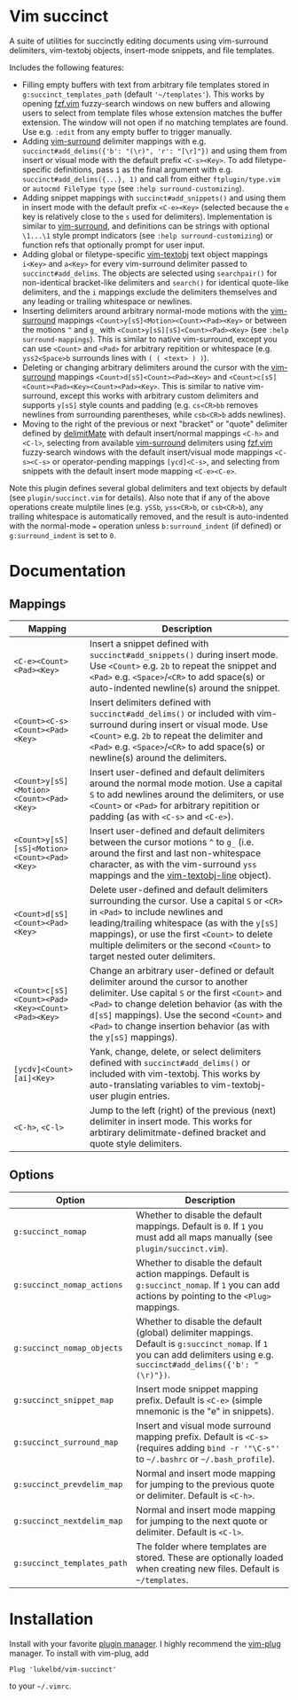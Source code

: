 Vim succinct
============

A suite of utilities for succinctly editing documents using vim-surround delimiters,
vim-textobj objects, insert-mode snippets, and file templates.

Includes the following features:

* Filling empty buffers with text from arbitrary file templates stored in
  `g:succinct_templates_path` (default `'~/templates'`). This works by opening [fzf.vim](https://github.com/junegunn/fzf.vim)
  fuzzy-search windows on new buffers and allowing users to select from template files
  whose extension matches the buffer extension. The window will not open if no matching
  templates are found. Use e.g. `:edit` from any empty buffer to trigger manually.
* Adding [vim-surround](https://github.com/tpope/vim-surround) delimiter mappings with e.g. `succinct#add_delims({'b': "(\r)", 'r': "[\r]"})`
  and using them from insert or visual mode with the default prefix `<C-s><Key>`. To
  add filetype-specific definitions, pass `1` as the final argument with e.g.
  `succinct#add_delims({...}, 1)` and call from either `ftplugin/type.vim` or
  `autocmd FileType type` (see `:help surround-customizing`).
* Adding snippet mappings with `succinct#add_snippets()` and using them in insert
  mode with the default prefix `<C-e><Key>` (selected because the `e` key is relatively
  close to the `s` used for delimiters). Implementation is similar to [vim-surround](https://github.com/tpope/vim-surround),
  and definitions can be strings with optional `\1...\1` style prompt indicators (see
  `:help surround-customizing`) or function refs that optionally prompt for user input.
* Adding global or filetype-specific [vim-textobj](https://github.com/kana/vim-textobj-user) text object mappings `i<Key>` and
  `a<Key>` for every vim-surround delimiter passed to `succinct#add_delims`. The
  objects are selected using `searchpair()` for non-identical bracket-like delimiters
  and `search()` for identical quote-like delimiters, and the `i` mappings exclude
  the delimiters themselves and any leading or trailing whitespace or newlines.
* Inserting delimiters around arbitrary normal-mode motions with the [vim-surround](https://github.com/tpope/vim-surround) mappings
  `<Count>y[sS]<Motion><Count><Pad><Key>` or between the motions `^` and `g_` with
  `<Count>y[sS][sS]<Count><Pad><Key>` (see `:help surround-mappings`). This is similar to
  native vim-surround, except you can use `<Count>` and `<Pad>` for arbitrary repitition
  or whitespace (e.g. `yss2<Space>b` surrounds lines with `( ( <text> ) )`).
* Deleting or changing arbitrary delimiters around the cursor with the [vim-surround](https://github.com/tpope/vim-surround)
  mappings `<Count>d[sS]<Count><Pad><Key>` and `<Count>c[sS]<Count><Pad><Key><Count><Pad><Key>`.
  This is similar to native vim-surround, except this works with arbitrary custom
  delimiters and supports `y[sS]` style counts and padding (e.g. `cs<CR>bb` removes
  newlines from surrounding parentheses, while `csb<CR>b` adds newlines).
* Moving to the right of the previous or next "bracket" or "quote" delimiter defined
  by [delimitMate](https://github.com/Raimondi/delimitMate) with default insert/normal mappings `<C-h>` and `<C-l>`, selecting from
  available [vim-surround](https://github.com/tpope/vim-surround) delimiters using [fzf.vim](https://github.com/junegunn/fzf.vim) fuzzy-search windows with the default
  insert/visual mode mappings `<C-s><C-s>` or operator-pending mappings `[ycd]<C-s>`,
  and selecting from snippets with the default insert mode mapping `<C-e><C-e>`.

Note this plugin defines several global delimiters and text objects by default (see
`plugin/succinct.vim` for details). Also note that if any of the above operations
create mulptile lines (e.g. `ySSb`, `yss<CR>b`, or `csb<CR>b`), any trailing whitespace
is automatically removed, and the result is auto-indented with the normal-mode `=`
operation unless `b:surround_indent` (if defined) or `g:surround_indent` is set to `0`.

Documentation
=============

Mappings
--------

| Mapping | Description |
| ---- | ---- |
| `<C-e><Count><Pad><Key>` | Insert a snippet defined with `succinct#add_snippets()` during insert mode. Use `<Count>` e.g. `2b` to repeat the snippet and `<Pad>` e.g. `<Space>`/`<CR>` to add space(s) or auto-indented newline(s) around the snippet. |
| `<Count><C-s><Count><Pad><Key>` | Insert delimiters defined with `succinct#add_delims()` or included with vim-surround during insert or visual mode. Use `<Count>` e.g. `2b` to repeat the delimiter and `<Pad>` e.g. `<Space>`/`<CR>` to add space(s) or newline(s) around the delimiters. |
| `<Count>y[sS]<Motion><Count><Pad><Key>` | Insert user-defined and default delimiters around the normal mode motion. Use a capital `S` to add newlines around the delimiters, or use `<Count>` or `<Pad>` for arbitrary repitition or padding (as with `<C-s>` and `<C-e>`). |
| `<Count>y[sS][sS]<Motion><Count><Pad><Key>` | Insert user-defined and default delimiters between the cursor motions `^` to `g_` (i.e. around the first and last non-whitespace character, as with the vim-surround `yss` mappings and the [vim-textobj-line](https://github.com/kana/vim-textobj-line) object). |
| `<Count>d[sS]<Count><Pad><Key>` | Delete user-defined and default delimiters surrounding the cursor. Use a capital `S` or `<CR>` in `<Pad>` to include newlines and leading/trailing whitespace (as with the `y[sS]` mappings), or use the first `<Count>` to delete multiple delimiters or the second `<Count>` to target nested outer delimiters. |
| `<Count>c[sS]<Count><Pad><Key><Count><Pad><Key>` | Change an arbitrary user-defined or default delimiter around the cursor to another delimiter. Use capital `S` or the first `<Count>` and `<Pad>` to change deletion behavior (as with the `d[sS]` mappings). Use the second `<Count>` and `<Pad>` to change insertion behavior (as with the `y[sS]` mappings).
| `[ycdv]<Count>[ai]<Key>` | Yank, change, delete, or select delimiters defined with `succinct#add_delims()` or included with vim-textobj. This works by auto-translating variables to vim-textobj-user plugin entries. |
| `<C-h>`, `<C-l>` | Jump to the left (right) of the previous (next) delimiter in insert mode. This works for arbtirary delimitmate-defined bracket and quote style delimiters. |

Options
-------

| Option | Description |
| ---- | ---- |
| `g:succinct_nomap` | Whether to disable the default mappings. Default is `0`. If `1` you must add all maps manually (see `plugin/succinct.vim`). |
| `g:succinct_nomap_actions` | Whether to disable the default action mappings. Default is `g:succinct_nomap`. If `1` you can add actions by pointing to the `<Plug>` mappings. |
| `g:succinct_nomap_objects` | Whether to disable the default (global) delimiter mappings. Default is `g:succinct_nomap`. If `1` you can add delimiters using e.g. `succinct#add_delims({'b': "(\r)"})`. |
| `g:succinct_snippet_map` | Insert mode snippet mapping prefix. Default is `<C-e>` (simple mnemonic is the "e" in snippets). |
| `g:succinct_surround_map` | Insert and visual mode surround mapping prefix. Default is `<C-s>` (requires adding `bind -r '"\C-s"'` to `~/.bashrc` or `~/.bash_profile`). |
| `g:succinct_prevdelim_map` | Normal and insert mode mapping for jumping to the previous quote or delimiter. Default is `<C-h>`. |
| `g:succinct_nextdelim_map` | Normal and insert mode mapping for jumping to the next quote or delimiter. Default is `<C-l>`. |
| `g:succinct_templates_path` | The folder where templates are stored. These are optionally loaded when creating new files. Default is `~/templates`. |

Installation
============

Install with your favorite [plugin manager](https://vi.stackexchange.com/q/388/8084).
I highly recommend the [vim-plug](https://github.com/junegunn/vim-plug) manager.
To install with vim-plug, add
```
Plug 'lukelbd/vim-succinct'
```
to your `~/.vimrc`.
